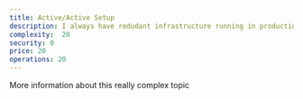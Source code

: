 ```yaml
---
title: Active/Active Setup
description: I always have redudant infrastructure running in production.
complexity:  20
security: 0
price: 20
operations: 20
---
```


More information about this really complex topic